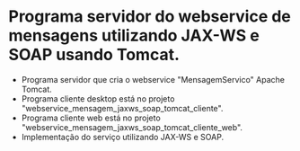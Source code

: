 # Programa servidor do webservice de mensagens utilizando JAX-WS e SOAP usando Tomcat.

- Programa servidor que cria o webservice "MensagemServico" Apache Tomcat.
- Programa cliente desktop está no projeto "webservice_mensagem_jaxws_soap_tomcat_cliente".
- Programa cliente web está no projeto "webservice_mensagem_jaxws_soap_tomcat_cliente_web".
- Implementação do serviço utilizando JAX-WS e SOAP.